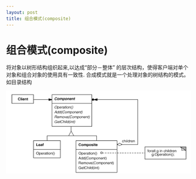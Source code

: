 ```yaml
---
layout: post
title: 组合模式(composite)
---
```


组合模式(composite)
=================
  
  将对象以树形结构组织起来,以达成“部分－整体” 的层次结构，使得客户端对单个对象和组合对象的使用具有一致性. 合成模式就是一个处理对象的树结构的模式。
  如目录结构
   
![composite](/images/design-pattern/composite.png)
 